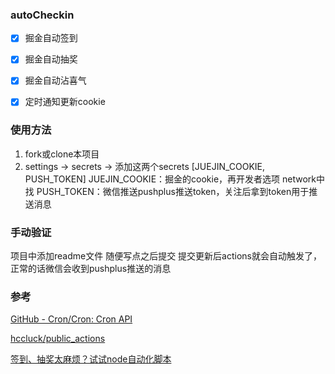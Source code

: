 ### autoCheckin

- [x] 掘金自动签到

- [x] 掘金自动抽奖

- [x] 掘金自动沾喜气

- [x] 定时通知更新cookie

### 使用方法
1. fork或clone本项目
2. settings -> secrets -> 添加这两个secrets [JUEJIN_COOKIE, PUSH_TOKEN]
JUEJIN_COOKIE：掘金的cookie，再开发者选项 network中找
PUSH_TOKEN：微信推送pushplus推送token，关注后拿到token用于推送消息

### 手动验证
项目中添加readme文件 随便写点之后提交
提交更新后actions就会自动触发了，正常的话微信会收到pushplus推送的消息

### 参考
[GitHub - Cron/Cron: Cron API](https://github.com/Cron/Cron) 

[hccluck/public_actions](https://github.com/hccluck/public_actions) 

[签到、抽奖太麻烦？试试node自动化脚本](https://juejin.cn/post/7048958654334107684)

<!-- 
2023-04-24更新cookie 
https://api.juejin.cn/interact_api/v1/message/count 
-->
